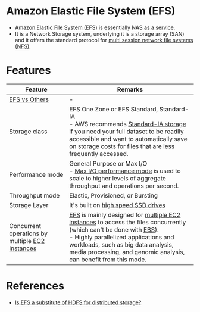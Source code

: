 
# Amazon Elastic File System (EFS)
- [Amazon Elastic File System (EFS)](https://docs.aws.amazon.com/efs/latest/ug/whatisefs.html) is essentially [NAS as a service](https://aws.amazon.com/what-is/nas/).
- It is a Network Storage system, underlying it is a storage array (SAN) and it offers the standard protocol for [multi session network file systems (NFS)](../Network-Protocol-Support.md).

# Features

| Feature                                                                              | Remarks                                                                                                                                                                                                                                                                                                                                                                                                           |
|--------------------------------------------------------------------------------------|-------------------------------------------------------------------------------------------------------------------------------------------------------------------------------------------------------------------------------------------------------------------------------------------------------------------------------------------------------------------------------------------------------------------|
| [EFS vs Others](../S3vsEBSvsEFS.md)                                                  | -                                                                                                                                                                                                                                                                                                                                                                                                                 |
| Storage class                                                                        | EFS One Zone or EFS Standard, Standard-IA<br/>- AWS recommends [Standard-IA storage](https://docs.aws.amazon.com/efs/latest/ug/storage-classes.html) if you need your full dataset to be readily accessible and want to automatically save on storage costs for files that are less frequently accessed.                                                                                                          |
| Performance mode                                                                     | General Purpose or Max I/O<br/>- [Max I/O performance mode](https://docs.aws.amazon.com/efs/latest/ug/performance.html) is used to scale to higher levels of aggregate throughput and operations per second.                                                                                                                                                                                                      |
| Throughput mode                                                                      | Elastic, Provisioned, or Bursting                                                                                                                                                                                                                                                                                                                                                                                 |
| Storage Layer                                                                        | It's built on [high speed SSD drives](https://en.wikipedia.org/wiki/Solid-state_drive)                                                                                                                                                                                                                                                                                                                            |
| Concurrent operations by multiple [EC2 Instances](../../3_ComputeServices/AmazonEC2) | [EFS](https://docs.aws.amazon.com/efs/latest/ug/performance.html) is mainly designed for [multiple EC2 instances](../../3_ComputeServices/AmazonEC2) to access the files concurrently (which can't be done with [EBS](../1_BlockStorageTypes/AmazonEBS.md)).<br/>- Highly parallelized applications and workloads, such as big data analysis, media processing, and genomic analysis, can benefit from this mode. |

# References
- [Is EFS a substitute of HDFS for distributed storage?](https://stackoverflow.com/questions/60698924/is-efs-a-substitute-of-hdfs-for-distributed-storage)